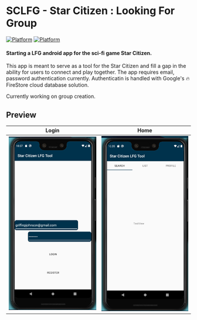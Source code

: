 # SCLFG - Star Citizen : Looking For Group
[![Platform](https://img.shields.io/badge/Platform-Android-brightgreen.svg)](#)      [![Platform](https://img.shields.io/badge/Language-Kotlin-yellowgreen.svg)](#)

#### Starting a LFG android app for the sci-fi game Star Citizen.
This app is meant to serve as a tool for the Star Citizen and fill a gap in the ability for users to connect and play together. The app requires email, password authentication currently. Authenticatin is handled with Google's :fire: FireStore cloud database solution.  

Currently working on group creation.

  
## Preview
Login                      |  Home
:-------------------------:|:-------------------------:
![](https://github.com/Cougargriff/SCLFG/blob/master/.images/lfgLogin.png)  |  ![](https://github.com/Cougargriff/SCLFG/blob/master/.images/lfgHome.png)
